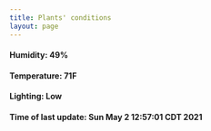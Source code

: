 ```yaml
---
title: Plants' conditions
layout: page
---
```



#### Humidity: 49%
#### Temperature: 71F
#### Lighting: Low
#### Time of last update: Sun May  2 12:57:01 CDT 2021
